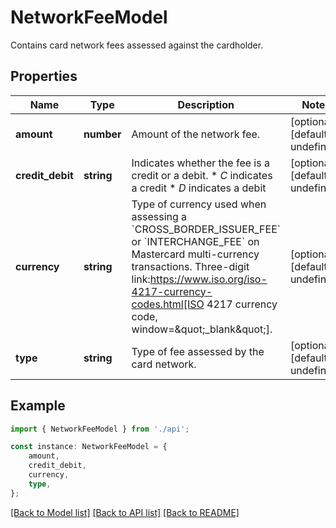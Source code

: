 # NetworkFeeModel

Contains card network fees assessed against the cardholder.

## Properties

Name | Type | Description | Notes
------------ | ------------- | ------------- | -------------
**amount** | **number** | Amount of the network fee. | [optional] [default to undefined]
**credit_debit** | **string** | Indicates whether the fee is a credit or a debit.  * *C* indicates a credit * *D* indicates a debit | [optional] [default to undefined]
**currency** | **string** | Type of currency used when assessing a &#x60;CROSS_BORDER_ISSUER_FEE&#x60; or &#x60;INTERCHANGE_FEE&#x60; on Mastercard multi-currency transactions. Three-digit link:https://www.iso.org/iso-4217-currency-codes.html[ISO 4217 currency code, window&#x3D;\&quot;_blank\&quot;]. | [optional] [default to undefined]
**type** | **string** | Type of fee assessed by the card network. | [optional] [default to undefined]

## Example

```typescript
import { NetworkFeeModel } from './api';

const instance: NetworkFeeModel = {
    amount,
    credit_debit,
    currency,
    type,
};
```

[[Back to Model list]](../README.md#documentation-for-models) [[Back to API list]](../README.md#documentation-for-api-endpoints) [[Back to README]](../README.md)
